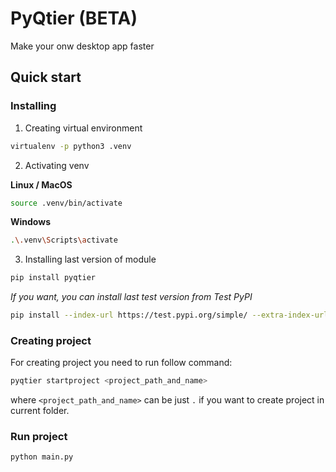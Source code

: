 # PyQtier (BETA)

Make your onw desktop app faster

## Quick start

### Installing

1. Creating virtual environment

```bash
virtualenv -p python3 .venv
```

2. Activating venv

**Linux / MacOS**

```bash
source .venv/bin/activate
```

**Windows**

```bash
.\.venv\Scripts\activate
```

3. Installing last version of module

```bash
pip install pyqtier
```

_If you want, you can install last test version from Test PyPI_

```bash
pip install --index-url https://test.pypi.org/simple/ --extra-index-url https://pypi.org/simple/ pyqtier
```

### Creating project

For creating project you need to run follow command: 
```bash
pyqtier startproject <project_path_and_name>
```

where `<project_path_and_name>` can be just `.` if you want to create project in current folder.

### Run project

```bash 
python main.py
```



